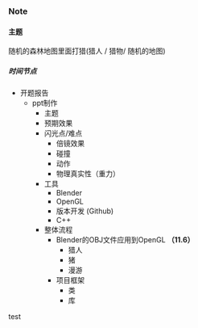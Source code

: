 ### Note

#### 主题

随机的森林地图里面打猎(猎人 / 猎物/ 随机的地图)



##### 时间节点

- 开题报告
  - ppt制作
    - 主题
    - 预期效果
    - 闪光点/难点
      - 倍镜效果
      - 碰撞
      - 动作
      - 物理真实性（重力）
    - 工具
      - Blender
      - OpenGL
      - 版本开发 (Github)
      - C++
    - 整体流程
      - Blender的OBJ文件应用到OpenGL **（11.6）**
        - 猎人
        - 猪
        - 漫游
      - 项目框架
        - 类
        - 库


test
